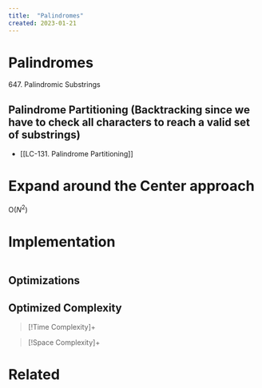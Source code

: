 ```yaml
---
title:  "Palindromes"
created: 2023-01-21
---
```





# Palindromes

647. Palindromic Substrings

## Palindrome Partitioning (Backtracking since we have to check all characters to reach a valid set of substrings)
- [[LC-131. Palindrome Partitioning]]

# Expand around the Center approach
O($N^2$)

# Implementation

```python

```

## Optimizations

## Optimized Complexity

>[!Time Complexity]+

>[!Space Complexity]+



# Related
